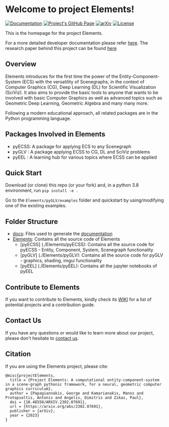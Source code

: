 # Welcome to project Elements!

[![Documentation](https://readthedocs.org/projects/elementsproject/badge/)](http://ElementsProject.readthedocs.io/en/latest/)
[![Project's GitHub Page](https://github.com/papagiannakis/Elements/actions/workflows/pages/pages-build-deployment/badge.svg?branch=github_page)](https://papagiannakis.github.io/Elements)
[![arXiv](https://img.shields.io/badge/arXiv-2302.07691-b31b1b.svg)](https://arxiv.org/abs/2302.07691)
[![License](https://img.shields.io/badge/License-Apache_2.0-blue.svg)](https://opensource.org/licenses/Apache-2.0)

This is the homepage for the project Elements. 

For a more detailed developer documentation please refer [here](https://elementsproject.readthedocs.io/en/latest/index.html). The research paper behind this project can be found [here](https://arxiv.org/abs/2302.07691)

## Overview
 
Elements introduces for the first time the power of the Entity-Component-System (ECS) with the versatility of Scenegraphs, in the context of Computer Graphics (CG), Deep Learning (DL) for Scientific Visualization (SciViz). It also aims to provide the basic tools to anyone that wants to be involved with basic Computer Graphics as well as advanced topics such as Geometric Deep Learning, Geometric Algebra and many many more.

Following a modern educational approach, all related packages are in the Python programming language.

## Packages Involved in Elements

* pyECSS: A package for applying ECS to any Scenegraph
* pyGLV : A package applying ECSS to CG, DL and SciViz problems
* pyEEL : A learning hub for various topics where ECSS can be applied



## Quick Start

Download (or clone) this repo (or your fork) and, in a python 3.8 environment, run ```pip install -e .```

Go to the ```Elements/pyGLV/examples``` folder and quickstart by using/modifying one of the existing examples.

## Folder Structure

* [docs](./docs): Files used to generate the [documentation](https://elementsproject.readthedocs.io/en/latest/index.html)
* [Elements](./Elements/): Contains all the source code of Elements
  * [pyECSS] (./Elements/pyECSS): Contains all the source code for pyECSS - Entity, Component, System, Scenegraph functionality
  * [pyGLV] (./Elements/pyGLV): Contains all the source code for pyGLV - graphics, shading, imgui functionality
  * [pyEEL] (./Elements/pyEEL): Contains all the jupyter notebooks of pyEEL

## Contribute to Elements</h2>
If you want to contribute to Elements, kindly check its [WIKI](https://github.com/papagiannakis/Elements/wiki) 
for a list of potential projects and a contribution guide.

## Contact Us

If you have any questions or would like to learn more about our project, please don't hesitate to [contact us](mailto:papagian@ics.forth.gr).


## Citation

If you are using the Elements project, please cite:

```
@misc{projectElements,
  title = {Project Elements: A computational entity-component-system in a scene-graph pythonic framework, for a neural, geometric computer graphics curriculum},
  author = {Papagiannakis, George and Kamarianakis, Manos and Protopsaltis, Antonis and Angelis, Dimitris and Zikas, Paul},
  doi = {10.48550/ARXIV.2302.07691},
  url = {https://arxiv.org/abs/2302.07691},
  publisher = {arXiv},
  year = {2023}
}
```
